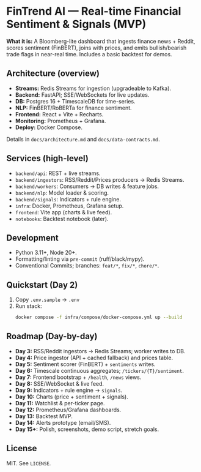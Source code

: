 # FinTrend AI — Real-time Financial Sentiment & Signals (MVP)

**What it is:** A Bloomberg-lite dashboard that ingests finance news + Reddit, scores sentiment (FinBERT), joins with prices, and emits bullish/bearish trade flags in near-real time. Includes a basic backtest for demos.

## Architecture (overview)
- **Streams:** Redis Streams for ingestion (upgradeable to Kafka).
- **Backend:** FastAPI; SSE/WebSockets for live updates.
- **DB:** Postgres 16 + TimescaleDB for time-series.
- **NLP:** FinBERT/RoBERTa for finance sentiment.
- **Frontend:** React + Vite + Recharts.
- **Monitoring:** Prometheus + Grafana.
- **Deploy:** Docker Compose.

Details in `docs/architecture.md` and `docs/data-contracts.md`.

## Services (high-level)
- `backend/api`: REST + live streams.
- `backend/ingestors`: RSS/Reddit/Prices producers → Redis Streams.
- `backend/workers`: Consumers → DB writes & feature jobs.
- `backend/nlp`: Model loader & scoring.
- `backend/signals`: Indicators + rule engine.
- `infra`: Docker, Prometheus, Grafana setup.
- `frontend`: Vite app (charts & live feed).
- `notebooks`: Backtest notebook (later).

## Development
- Python 3.11+, Node 20+.
- Formatting/linting via `pre-commit` (ruff/black/mypy).
- Conventional Commits; branches: `feat/*`, `fix/*`, `chore/*`.

## Quickstart (Day 2)

1. Copy `.env.sample` → `.env`
2. Run stack:  
   ```bash
   docker compose -f infra/compose/docker-compose.yml up --build

## Roadmap (Day-by-day)
- **Day 3:** RSS/Reddit ingestors → Redis Streams; worker writes to DB.
- **Day 4:** Price ingestor (API + cached fallback) and prices table.
- **Day 5:** Sentiment scorer (FinBERT) + `sentiments` writes.
- **Day 6:** Timescale continuous aggregates; `/tickers/{T}/sentiment`.
- **Day 7:** Frontend bootstrap + `/health`, `/news` views.
- **Day 8:** SSE/WebSocket & live feed.
- **Day 9:** Indicators + rule engine → `signals`.
- **Day 10:** Charts (price + sentiment + signals).
- **Day 11:** Watchlist & per-ticker page.
- **Day 12:** Prometheus/Grafana dashboards.
- **Day 13:** Backtest MVP.
- **Day 14:** Alerts prototype (email/SMS).
- **Day 15+:** Polish, screenshots, demo script, stretch goals.



## License
MIT. See `LICENSE`.


